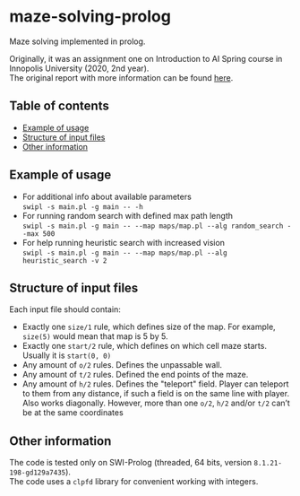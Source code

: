 # maze-solving-prolog
Maze solving implemented in prolog. 

Originally, it was an assignment one on Introduction to AI Spring course in Innopolis University (2020, 2nd year).<br>
The original report with more information can be found [here](https://docs.google.com/document/d/1xCakI2pGhRruwe632Ot1qa0QZOMnMIx42O8RP8UW83s).



## Table of contents

* [Example of usage](#example-of-usage)
* [Structure of input files](#structure-of-input-files)
* [Other information](#other-information)



## Example of usage
* For additional info about available parameters <br>
`swipl -s main.pl -g main -- -h`
* For running random search with defined max path length <br>
`swipl -s main.pl -g main -- --map maps/map.pl --alg random_search --max 500`
* For help running heuristic search with increased vision <br>
`swipl -s main.pl -g main -- --map maps/map.pl --alg heuristic_search -v 2`



## Structure of input files

Each input file should contain:
* Exactly one `size/1` rule, which defines size of the map. For example, `size(5)` would mean that map is 5 by 5.
* Exactly one `start/2` rule, which defines on which cell maze starts. Usually it is `start(0, 0)`
* Any amount of `o/2` rules. Defines the unpassable wall.
* Any amount of `t/2` rules. Defined the end points of the maze.
* Any amount of `h/2` rules. Defines the "teleport" field. Player can teleport to them from any distance, if such a field is on the same line with player. Also works diagonally.
However, more than one `o/2`, `h/2` and/or `t/2` can’t be at the same coordinates



## Other information

The code is tested only on SWI-Prolog (threaded, 64 bits, version `8.1.21-198-gd129a7435`).<br>
The code uses a `clpfd` library for convenient working with integers.<br>
